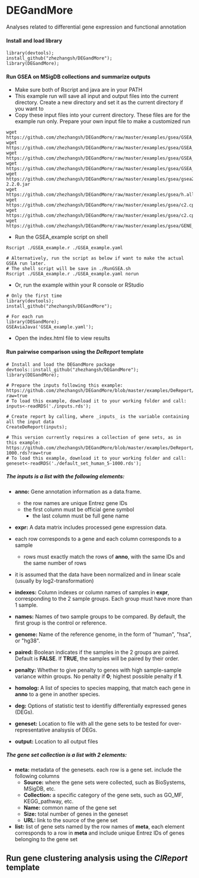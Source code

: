 # DEGandMore
Analyses related to differential gene expression and functional annotation 

#### Install and load library
```
library(devtools);
install_github("zhezhangsh/DEGandMore");
library(DEGandMore);
```

#### Run GSEA on MSigDB collections and summarize outputs

- Make sure both of Rscript and java are in your PATH
- This example run will save all input and output files into the current directory. Create a new directory and set it as the current directory if you want to
- Copy these input files into your current directory. These files are for the example run only. Prepare your own input file to make a customized run

```
wget https://github.com/zhezhangsh/DEGandMore/raw/master/examples/gsea/GSEA_example.r               
wget https://github.com/zhezhangsh/DEGandMore/raw/master/examples/gsea/GSEA_example.yaml              
wget https://github.com/zhezhangsh/DEGandMore/raw/master/examples/gsea/GSEA_example.cls               
wget https://github.com/zhezhangsh/DEGandMore/raw/master/examples/gsea/GSEA_example.gct  
wget https://github.com/zhezhangsh/DEGandMore/raw/master/examples/gsea/gsea2-2.2.0.jar          
wget https://github.com/zhezhangsh/DEGandMore/raw/master/examples/gsea/h.all.v5.0.symbols.gmt
wget https://github.com/zhezhangsh/DEGandMore/raw/master/examples/gsea/c2.cp.kegg.v5.0.symbols.gmt 
wget https://github.com/zhezhangsh/DEGandMore/raw/master/examples/gsea/c2.cp.reactome.v5.0.symbols.gmt
wget https://github.com/zhezhangsh/DEGandMore/raw/master/examples/gsea/GENE_SYMBOL.chip    
```

- Run the GSEA_example script on shell

```
Rscript ./GSEA_example.r ./GSEA_example.yaml

# Alternatively, run the script as below if want to make the actual GSEA run later. 
# The shell script will be save in ./RunGSEA.sh
Rscript ./GSEA_example.r ./GSEA_example.yaml norun

```

- Or, run the example within your R console or RStudio
```
# Only the first time 
library(devtools);
install_github("zhezhangsh/DEGandMore");

# For each run
library(DEGandMore);
GSEAviaJava('GSEA_example.yaml');

```

- Open the index.html file to view results


#### Run pairwise comparison using the _DeReport_ template

```
# Install and load the DEGandMore package
devtools::install_github("zhezhangsh/DEGandMore");
library(DEGandMore);

# Prepare the inputs following this example: https://github.com/zhezhangsh/DEGandMore/blob/master/examples/DeReport/inputs.rds?raw=true
# To load this example, download it to your working folder and call:
inputs<-readRDS('./inputs.rds');

# Create report by calling, where _inputs_ is the variable containing all the input data
CreateDeReport(inputs); 

# This version currently requires a collection of gene sets, as in this example: https://github.com/zhezhangsh/DEGandMore/blob/master/examples/DeReport/default_set_human_5-1000.rds?raw=true
# To load this example, download it to your working folder and call:
geneset<-readRDS('./default_set_human_5-1000.rds');
```

##### The inputs is a list with the following elements:
- **anno:** Gene annotation information as a data.frame.
  - the row names are unique Entrez gene IDs
  - the first column must be official gene symbol
	- the last column must be full gene name

 - **expr:** A data matrix includes processed gene expression data.
  - each row corresponds to a gene and each column corresponds to a sample
	- rows must exactly match the rows of **anno**, with the same IDs and the same number of rows
  - it is assumed that the data have been normalized and in linear scale (usually by log2-transformation)

 - **indexes:** Column indexes or column names of samples in **expr**, corresponding to the 2 sample groups. Each group must have more than 1 sample.
  
 - **names:** Names of two sample groups to be compared. By default, the first group is the control or reference.

 - **genome:** Name of the reference genome, in the form of "human", "hsa", or "hg38".

 - **paired:** Boolean indicates if the samples in the 2 groups are paired. Default is **FALSE**. If **TRUE**, the samples will be paired by their order. 
  
 - **penalty:** Whether to give penalty to genes with high sample-sample variance within groups. No penalty if **0**; highest possible penalty if **1**.

 - **homolog:** A list of species to species mapping, that match each gene in **anno** to a gene in another species.

 - **deg:** Options of statistic test to identifiy differentially expressed genes (DEGs).
 
 - **geneset:** Location to file with all the gene sets to be tested for over-representative analsysis of DEGs. 
 
 - **output:** Location to all output files

##### The gene set collection is a list with 2 elements:

 - **meta:** metadata of the genesets. each row is a gene set. include the following columns
   - **Source:** where the gene sets were collected, such as BioSystems, MSigDB, etc.
   - **Collection:** a specific category of the gene sets, such as GO_MF, KEGG_pathway, etc.
   - **Name:** common name of the gene set
   - **Size:** total number of genes in the geneset
   - **URL:** link to the source of the gene set
 - **list:** list of gene sets named by the row names of **meta**, each element corresponds to a row in **meta** and include unique Entrez IDs of genes belonging to the gene set

## Run gene clustering analysis using the _ClReport_ template


